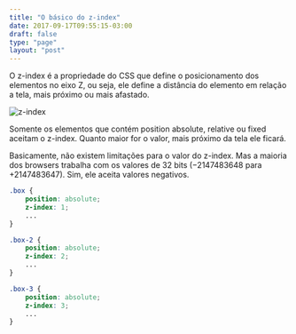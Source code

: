 ```yaml
---
title: "O básico do z-index"
date: 2017-09-17T09:55:15-03:00
draft: false
type: "page"
layout: "post"
---
```


O z-index é a propriedade do CSS que define o posicionamento dos elementos no eixo Z, ou seja, ele define a distância do elemento em relação a tela, mais próximo ou mais afastado.

![z-index](https://frrrnd.design/uploads/images/z-index.png)

Somente os elementos que contém position absolute, relative ou fixed aceitam o z-index. Quanto maior for o valor, mais próximo da tela ele ficará.

Basicamente, não existem limitações para o valor do z-index. Mas a maioria dos browsers trabalha com os valores de 32 bits (−2147483648 para +2147483647). Sim, ele aceita valores negativos.

```css
.box {
    position: absolute;
    z-index: 1;
    ...
}

.box-2 {
    position: absolute;
    z-index: 2;
    ...
}

.box-3 {
    position: absolute;
    z-index: 3;
    ...
}
```